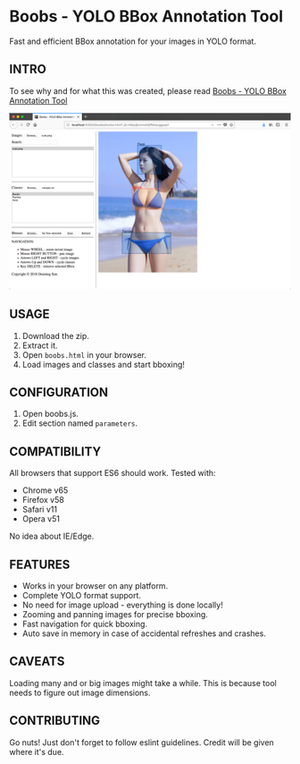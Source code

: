 # Boobs - YOLO BBox Annotation Tool
Fast and efficient BBox annotation for your images in YOLO format.

## INTRO
To see why and for what this was created, please read [Boobs - YOLO BBox Annotation Tool](https://medium.com/@drainingsun/boobs-yolo-bbox-annotation-tool-96fb765d0036)

![Sample](cute.png)

## USAGE
1. Download the zip.
2. Extract it.
3. Open `boobs.html` in your browser.
4. Load images and classes and start bboxing!

## CONFIGURATION
1. Open boobs.js.
2. Edit section named `parameters`.

## COMPATIBILITY
All browsers that support ES6 should work. Tested with:

* Chrome v65
* Firefox v58
* Safari v11
* Opera v51

No idea about IE/Edge.

## FEATURES
* Works in your browser on any platform.
* Complete YOLO format support.
* No need for image upload - everything is done locally!
* Zooming and panning images for precise bboxing.
* Fast navigation for quick bboxing.
* Auto save in memory in case of accidental refreshes and crashes.

## CAVEATS
Loading many and or big images might take a while. This is because tool needs to figure out image dimensions. 

## CONTRIBUTING
Go nuts! Just don't forget to follow eslint guidelines. Credit will be given where it's due.